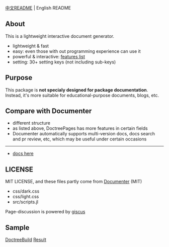 [中文README](README.md) | English README

## About
This is a lightweight interactive document generator.
* lightweight & fast
* easy: even those with out programming experience can use it
* powerful & interactive: [features list](https://juliaroadmap.github.io/DoctreePages.jl/docs/en/features.md)
* setting: 30+ setting keys (not including sub-keys)

## Purpose
This package is **not specialy designed for package documentation**. Instead, it's more suitable for educational-purpose documents, blogs, etc.

## Compare with Documenter
* different structure
* as listed above, DoctreePages has more features in certain fields
* Documenter automatically supports multi-version docs, docs search and pr review, etc, which may be useful under certain occasions

---

* [docs here](https://juliaroadmap.github.io/DoctreePages.jl/docs/en/usage.html)

## LICENSE
MIT LICENSE, and these files partly come from [Documenter](https://github.com/JuliaDocs/Documenter.jl) (MIT)
* css/dark.css
* css/light.css
* src/scripts.jl

Page-discussion is powered by [giscus](https://github.com/giscus/giscus)

## Sample
[DoctreeBuild](https://github.com/JuliaRoadmap/zh/blob/master/DoctreeBuild.toml) [Result](https://juliaroadmap.github.io/zh/docs/meta/doctest.html)
